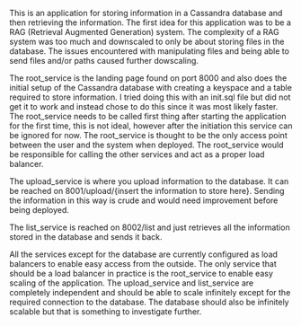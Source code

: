 This is an application for storing information in a Cassandra database and then retrieving the information.
The first idea for this application was to be a RAG (Retrieval Augmented Generation) system.
The complexity of a RAG system was too much and downscaled to only be about storing files in the database.
The issues encountered with manipulating files and being able to send files and/or paths caused further dowscaling.

The root_service is the landing page found on port 8000 and also does the initial setup of the Cassandra database with creating a keyspace and a table required to store information.
I tried doing this with an init.sql file but did not get it to work and instead chose to do this since it was most likely faster.
The root_service needs to be called first thing after starting the application for the first time, this is not ideal, however after the initiation this service can be ignored for now.
The root_service is thought to be the only access point between the user and the system when deployed. 
The root_service would be responsible for calling the other services and act as a proper load balancer.

The upload_service is where you upload information to the database. It can be reached on 8001/upload/{insert the information to store here}.
Sending the information in this way is crude and would need improvement before being deployed.

The list_service is reached on 8002/list and just retrieves all the information stored in the database and sends it back.

All the services except for the database are currently configured as load balancers to enable easy access from the outside.
The only service that should be a load balancer in practice is the root_service to enable easy scaling of the application.
The upload_service and list_service are completely independent and should be able to scale infinitely except for the required connection to the database.
The database should also be infinitely scalable but that is something to investigate further.



